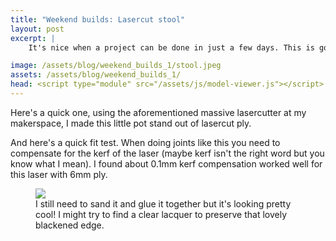 ```yaml
---
title: "Weekend builds: Lasercut stool"
layout: post
excerpt: |
    It's nice when a project can be done in just a few days. This is gonna be a little plant pot stand.

image: /assets/blog/weekend_builds_1/stool.jpeg
assets: /assets/blog/weekend_builds_1/
head: <script type="module" src="/assets/js/model-viewer.js"></script>
---
```


Here's a quick one, using the aforementioned massive lasercutter at my makerspace, I made this little pot stand out of lasercut ply. 

<figure>
<model-viewer src="{{page.assets}}/pot.glb" ar ar-modes="webxr scene-viewer quick-look" camera-controls shadow-intensity="2" shadow-softness="1" camera-orbit="63.08deg 66.62deg 1.102m" field-of-view="30deg" interaction-prompt="none" auto-rotate alt="An interactive 3D model of the plant pot stand. It's made of laser cut plywood joined together by intricate finger joints cut with the laser cutter."> </model-viewer>
<figcaption>
</figcaption>
</figure>

And here's a quick fit test. When doing joints like this you need to compensate for the kerf of the laser (maybe kerf isn't the right word but you know what I mean). I found about 0.1mm kerf compensation worked well for this laser with 6mm ply.
<figure>
<img src="{{page.assets}}/stool.jpeg"/>
<figcaption>
I still need to sand it and glue it together but it's looking pretty cool! I might try to find a clear lacquer to preserve that lovely blackened edge. 
</figcaption>
</figure>

